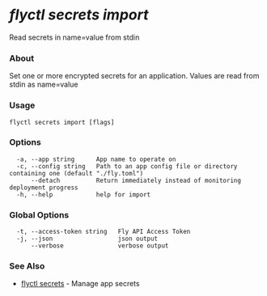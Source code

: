 # _flyctl secrets import_

Read secrets in name=value from stdin

### About

Set one or more encrypted secrets for an application. Values
are read from stdin as name=value

### Usage
~~~
flyctl secrets import [flags]
~~~

### Options

~~~
  -a, --app string      App name to operate on
  -c, --config string   Path to an app config file or directory containing one (default "./fly.toml")
      --detach          Return immediately instead of monitoring deployment progress
  -h, --help            help for import
~~~

### Global Options

~~~
  -t, --access-token string   Fly API Access Token
  -j, --json                  json output
      --verbose               verbose output
~~~

### See Also

* [flyctl secrets](/docs/flyctl/secrets/)	 - Manage app secrets

